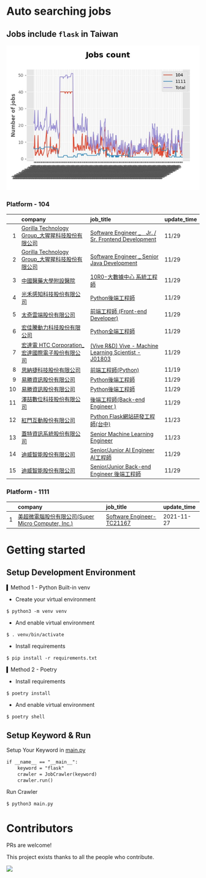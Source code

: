 # Auto searching jobs

## Jobs include `flask` in Taiwan 

 ![image](./doc/plot_img.jpg)


### Platform - 104


|    | company                                                                                                | job_title                                                                                                             | update_time   |
|---:|:-------------------------------------------------------------------------------------------------------|:----------------------------------------------------------------------------------------------------------------------|:--------------|
|  1 | [Gorilla Technology Group_大猩猩科技股份有限公司](https://www.104.com.tw/company/wilokdc?jobsource=jolist_b_date) | [Software Engineer _　Jr. / Sr. Frontend Development](https://www.104.com.tw/job/6o30x?jobsource=jolist_b_date)        | 11/29         |
|  2 | [Gorilla Technology Group_大猩猩科技股份有限公司](https://www.104.com.tw/company/wilokdc?jobsource=jolist_b_date) | [Software Engineer _ Senior Java Development](https://www.104.com.tw/job/3yh2d?jobsource=jolist_b_date)               | 11/29         |
|  3 | [中國醫藥大學附設醫院](https://www.104.com.tw/company/o5x51w0?jobsource=jolist_b_date)                           | [10R0-大數據中心 系統工程師](https://www.104.com.tw/job/7ancv?jobsource=jolist_b_date)                                          | 11/29         |
|  4 | [光禾感知科技股份有限公司](https://www.104.com.tw/company/1a2x6bks9s?jobsource=jolist_b_date)                      | [Python後端工程師](https://www.104.com.tw/job/71j4l?jobsource=jolist_b_date)                                               | 11/29         |
|  5 | [太奇雲端股份有限公司](https://www.104.com.tw/company/1a2x6bjj3y?jobsource=jolist_b_date)                        | [前端工程師 (Front-end Developer)](https://www.104.com.tw/job/7fyy6?jobsource=jolist_b_date)                               | 11/29         |
|  6 | [宏佳騰動力科技股份有限公司](https://www.104.com.tw/company/111bwt14?jobsource=jolist_b_date)                       | [Python全端工程師](https://www.104.com.tw/job/6s9aa?jobsource=jolist_b_date)                                               | 11/29         |
|  7 | [宏達電 HTC Corporation_宏達國際電子股份有限公司](https://www.104.com.tw/company/7co2xio?jobsource=jolist_b_date)     | [(Vive R&amp;D) Vive - Machine Learning Scientist - J01803](https://www.104.com.tw/job/7er6w?jobsource=jolist_b_date) | 11/29         |
|  8 | [思納捷科技股份有限公司](https://www.104.com.tw/company/1a2x6bk977?jobsource=jolist_c_relevance)                  | [前端工程師(Python)](https://www.104.com.tw/job/7g8nn?jobsource=jolist_c_relevance)                                        | 11/19         |
|  9 | [易勝資訊股份有限公司](https://www.104.com.tw/company/1a2x6bj8og?jobsource=jolist_b_date)                        | [Python後端工程師](https://www.104.com.tw/job/76vbt?jobsource=jolist_b_date)                                               | 11/29         |
| 10 | [易勝資訊股份有限公司](https://www.104.com.tw/company/1a2x6bj8og?jobsource=jolist_c_relevance)                   | [Python後端工程師](https://www.104.com.tw/job/76vbt?jobsource=jolist_c_relevance)                                          | 11/29         |
| 11 | [澤喆數位科技股份有限公司](https://www.104.com.tw/company/1a2x6bl2y0?jobsource=jolist_b_date)                      | [後端工程師(Back-end Engineer )](https://www.104.com.tw/job/6uvmx?jobsource=jolist_b_date)                                 | 11/29         |
| 12 | [紅門互動股份有限公司](https://www.104.com.tw/company/oh4m67k?jobsource=jolist_c_relevance)                      | [Python Flask網站研發工程師(台中)](https://www.104.com.tw/job/6kf9h?jobsource=jolist_c_relevance)                              | 11/23         |
| 13 | [蓋特資訊系統股份有限公司](https://www.104.com.tw/company/1a2x6biptb?jobsource=jolist_c_relevance)                 | [Senior Machine Learning Engineer](https://www.104.com.tw/job/6e6r8?jobsource=jolist_c_relevance)                     | 11/23         |
| 14 | [迪威智能股份有限公司](https://www.104.com.tw/company/1a2x6bl035?jobsource=jolist_b_date)                        | [Senior/Junior AI Engineer AI工程師](https://www.104.com.tw/job/7ecqj?jobsource=jolist_b_date)                           | 11/29         |
| 15 | [迪威智能股份有限公司](https://www.104.com.tw/company/1a2x6bl035?jobsource=jolist_b_date)                        | [Senior/Junior Back-end Engineer 後端工程師](https://www.104.com.tw/job/7ecqo?jobsource=jolist_b_date)                     | 11/29         |

### Platform - 1111


|    | company                                                                          | job_title                                                          | update_time   |
|---:|:---------------------------------------------------------------------------------|:-------------------------------------------------------------------|:--------------|
|  1 | [美超微電腦股份有限公司(Super Micro Computer, Inc.)](https://www.1111.com.tw/corp/9530088/) | [Software Engineer-TC21167](https://www.1111.com.tw/job/98544764/) | 2021-11-27    |



# Getting started
## Setup Development Environment
▍Method 1 - Python Built-in venv

- Create your virtual environment
```
$ python3 -m venv venv
```
- And enable virtual environment
```
$ . venv/bin/activate
```
- Install requirements
```
$ pip install -r requirements.txt 
```

▍Method 2 - Poetry
- Install requirements
```
$ poetry install
```
- And enable virtual environment
```
$ poetry shell
```

## Setup Keyword & Run

Setup Your Keyword in [main.py](./main.py#L88)
```
if __name__ == "__main__":
    keyword = "flask"
    crawler = JobCrawler(keyword)
    crawler.run()
```

Run Crawler
```
$ python3 main.py
```

# Contributors
PRs are welcome!

This project exists thanks to all the people who contribute.

<a href="https://github.com/hsuanchi/auto-search-flask-job/graphs/contributors">
  <img src="https://contrib.rocks/image?repo=hsuanchi/auto-search-flask-job"/>
</a>
